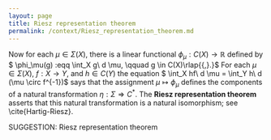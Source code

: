 ```yaml
---
layout: page
title: Riesz representation theorem
permalink: /context/Riesz_representation_theorem.md
---
```

Now for each $\mu \in \Sigma(X)$, there is a linear functional $\phi_\mu : C(X) \to \mathbb{R}$ defined by $ \phi_\mu(g) :eqq \int_X g\ d \mu, \qquad g \in C(X)\rlap{{\,}.}$ For each $\mu \in \Sigma(X)$,  $f : X \to Y$, and $h \in C(Y)$ the equation
$ \int_X hf\ d \mu = \int_Y h\ d (\mu \circ f^{-1})$ says that the assignment $\mu \mapsto \phi_\mu$ defines the components of a natural transformation $\eta : \Sigma \Rightarrow C^*$. The **Riesz representation theorem**  asserts that this natural transformation is a natural isomorphism; see \cite{Hartig-Riesz}.


SUGGESTION: Riesz representation theorem